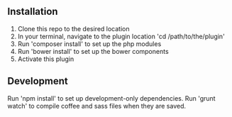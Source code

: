 

## Installation

1. Clone this repo to the desired location
2. In your terminal, navigate to the plugin location 'cd /path/to/the/plugin'
3. Run 'composer install' to set up the php modules
4. Run 'bower install' to set up the bower components
5. Activate this plugin

## Development

Run 'npm install' to set up development-only dependencies.
Run 'grunt watch' to compile coffee and sass files when they are saved.